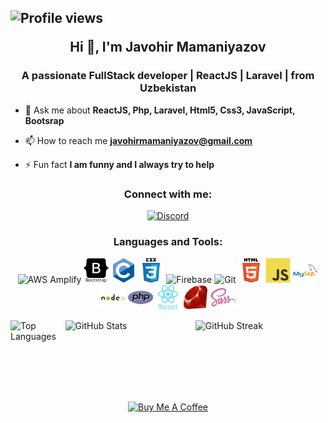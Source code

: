 <div align="center">
   <h2><p align="start">
    <img src="https://komarev.com/ghpvc/?username=javohirmamaniyazov&label=Profile%20views&color=0e75b6&style=flat" alt="Profile views">
</p>Hi 👋, I'm Javohir Mamaniyazov</h1>
    <h3>A passionate FullStack developer | ReactJS | Laravel | from Uzbekistan</h3>
</div>

- 💬 Ask me about **ReactJS, Php, Laravel, Html5, Css3, JavaScript, Bootsrap**

- 📫 How to reach me **javohirmamaniyazov@gmail.com**

- ⚡ Fun fact **I am funny and I always try to help**



<div align="center">
    <h3>Connect with me:</h3>
    <a href="https://discord.gg/javohir#2653" target="_blank" rel="noopener noreferrer">
        <img src="https://raw.githubusercontent.com/rahuldkjain/github-profile-readme-generator/master/src/images/icons/Social/discord.svg" alt="Discord" height="30" width="40">
    </a>
</div>

<h3 align="center">Languages and Tools:</h3>
<p align="center">
    <img src="https://docs.amplify.aws/assets/logo-dark.svg" alt="AWS Amplify" height="40" width="40">
    <img src="https://raw.githubusercontent.com/devicons/devicon/master/icons/bootstrap/bootstrap-plain-wordmark.svg" alt="Bootstrap" height="40" width="40">
    <img src="https://raw.githubusercontent.com/devicons/devicon/master/icons/c/c-original.svg" alt="C" height="40" width="40">
    <img src="https://raw.githubusercontent.com/devicons/devicon/master/icons/css3/css3-original-wordmark.svg" alt="CSS3" height="40" width="40">
    <img src="https://www.vectorlogo.zone/logos/firebase/firebase-icon.svg" alt="Firebase" height="40" width="40">
    <img src="https://www.vectorlogo.zone/logos/git-scm/git-scm-icon.svg" alt="Git" height="40" width="40">
    <img src="https://raw.githubusercontent.com/devicons/devicon/master/icons/html5/html5-original-wordmark.svg" alt="HTML5" height="40" width="40">
    <img src="https://raw.githubusercontent.com/devicons/devicon/master/icons/javascript/javascript-original.svg" alt="JavaScript" height="40" width="40">
    <img src="https://raw.githubusercontent.com/devicons/devicon/master/icons/mysql/mysql-original-wordmark.svg" alt="MySQL" height="40" width="40">
    <img src="https://raw.githubusercontent.com/devicons/devicon/master/icons/nodejs/nodejs-original-wordmark.svg" alt="Node.js" height="40" width="40">
    <img src="https://raw.githubusercontent.com/devicons/devicon/master/icons/php/php-original.svg" alt="PHP" height="40" width="40">
    <img src="https://raw.githubusercontent.com/devicons/devicon/master/icons/react/react-original-wordmark.svg" alt="React" height="40" width="40">
    <img src="https://raw.githubusercontent.com/devicons/devicon/master/icons/ruby/ruby-original.svg" alt="Ruby" height="40" width="40">
    <img src="https://raw.githubusercontent.com/devicons/devicon/master/icons/sass/sass-original.svg" alt="Sass" height="40" width="40">
</p>

<div align="start" style="display: flex;">
    <img src="https://github-readme-stats.vercel.app/api/top-langs?username=javohirmamaniyazov&show_icons=true&locale=en&layout=compact" alt="Top Languages" style="max-width:190px; height: 130px; margin: 0;">
    <img src="https://github-readme-stats.vercel.app/api?username=javohirmamaniyazov&show_icons=true&locale=en" alt="GitHub Stats" style="width: 280px; height:130px; margin: 0; " > 
    <img src="https://github-readme-streak-stats.herokuapp.com/?user=javohirmamaniyazov" alt="GitHub Streak" style="width: 280px; height: 130px; margin: 0; ">
</div>

<div align="center">
    <a href="https://www.buymeacoffee.com/javakhirdev" target="_blank">
        <img src="https://cdn.buymeacoffee.com/buttons/v2/default-yellow.png" alt="Buy Me A Coffee" height="50" width="210">
    </a>
</div>
